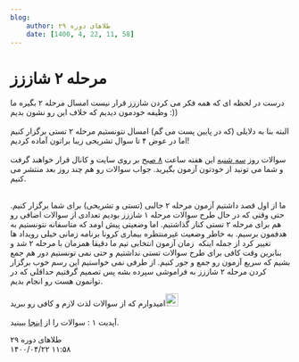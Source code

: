 ```yaml
---
blog:
    author: طلاهای دوره ۲۹
    date: [1400, 4, 22, 11, 58]
---
```

# مرحله ۲ شاززز

<div class="cnt">
<p>درست در لحظه ای که همه فکر می کردن شاززز قرار نیست امسال مرحله ۲ بگیره ما وظیفه خودمون دیدیم که خلاف این رو نشون بدیم :))<br/><br/>البته بنا به دلایلی (که در پایین پست می گم) امسال نتونستیم مرحله ۲ تستی برگزار کنیم اما در عوض ۴ تا سوال تشریحی زیبا براتون آماده کردیم!<br/><br/>سوالات روز <u>سه شنبه</u> این هفته ساعت <u>۸ صبح</u> بر روی سایت و کانال قرار خواهند گرفت و شما می تونید از خودتون آزمون بگیرید. جواب سوالات رو هم چند روز بعد منتشر می کنیم.<br/> </p>
<p>ما از اول قصد داشتیم آزمون مرحله ۲ جالبی (تستی و تشریحی) برای شما برگزار کنیم. حتی وقتی که در حال طرح سوالات مرحله ۱ شاززز بودیم تعدادی از سوالات اضافی رو هم برای مرحله ۲ تستی کنار گذاشتیم. اما وضعیتی پیش اومد که متاسفانه نتونستیم به هدفمون برسیم. به خاطر وضعیت غیرمنتظره بیماری کرونا برنامه زمانی خیلی رویداد ها تغییر کرد از جمله اینکه  زمان آزمون انتخابی تیم ما دقیقا همزمان با مرحله ۲ شد و بنابرین وقت کافی برای طرح سوالات تستی نداشتیم و حتی نمی تونستیم دور هم جمع بشیم که سریع آزمون رو جمع و جور کنیم. از طرفی نمی خواستیم این رسم خوب برگزار کردن مرحله ۲ شاززز به فراموشی سپرده بشه پس تصمیم گرفتیم حداقلی که در توانمون هست رو انجام بدیم.</p>

<p>امیدوارم که از سوالات لذت لازم و کافی رو ببرید<img alt="laugh" height="23" src="http://blog.ir/media/script/ckeditor/4.12.1/plugins/smiley/images/teeth_smile.png" title="laugh" width="23"/><br/><br/>آپدیت ۱ : سوالات را از <a href="http://bayanbox.ir/info/647876396253035127/Shaazzz-Second-Exam">اینجا</a> ببینید.</p>
</div>

<div class="blog-info">
    <div class="blog-author">طلاهای دوره ۲۹</div>
    <div class="blog-date">۱۴۰۰/۰۴/۲۲ ۱۱:۵۸</div>
</div>

